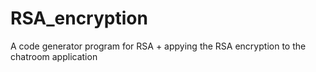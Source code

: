 # RSA_encryption
A code generator program for RSA + appying the RSA encryption to the chatroom application
